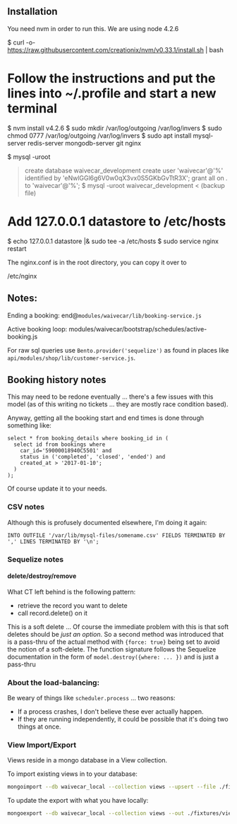 ## Installation

You need nvm in order to run this. We are using node 4.2.6

  $ curl -o- https://raw.githubusercontent.com/creationix/nvm/v0.33.1/install.sh | bash 
  # Follow the instructions and put the lines into ~/.profile and start a new terminal

  $ nvm install v4.2.6
  $ sudo mkdir /var/log/outgoing /var/log/invers
  $ sudo chmod 0777 /var/log/outgoing /var/log/invers
  $ sudo apt install mysql-server redis-server mongodb-server git nginx
   
  $ mysql -uroot
  > create database waivecar_development
  > create user 'waivecar'@'%' identified by 'eNwlGGl6g6V0w0qX3vx0S5GKbGvTtR3X';
  > grant all on *.* to 'waivecar'@'%';
  $ mysql -uroot waivecar_development < (backup file)

  # Add 127.0.0.1 datastore to /etc/hosts 
  $ echo 127.0.0.1 datastore |& sudo tee -a /etc/hosts
  $ sudo service nginx restart

The nginx.conf is in the root directory, you can copy it over to

  /etc/nginx


## Notes:

Ending a booking: end@`modules/waivecar/lib/booking-service.js`

Active booking loop: modules/waivecar/bootstrap/schedules/active-booking.js

For raw sql queries use `Bento.provider('sequelize')` as found in places like `api/modules/shop/lib/customer-service.js`.

## Booking history notes

This may need to be redone eventually ... there's a few issues with this model (as of this writing no tickets ... they are mostly race condition based).


Anyway, getting all the booking start and end times is done through something like:

    select * from booking_details where booking_id in (
      select id from bookings where 
        car_id='59000018940C5501' and 
        status in ('completed', 'closed', 'ended') and 
        created_at > '2017-01-10';
      )
    );

Of course update it to your needs.

### CSV notes

Although this is profusely documented elsewhere, I'm doing it again:


    INTO OUTFILE '/var/lib/mysql-files/somename.csv' FIELDS TERMINATED BY ',' LINES TERMINATED BY '\n';


### Sequelize notes

#### delete/destroy/remove

What CT left behind is the following pattern:

 * retrieve the record you want to delete
 * call record.delete() on it

This is a soft delete ... Of course the immediate problem with this is that soft deletes should be *just an option*. So a second method was introduced that
is a pass-thru of the actual method with `{force: true}` being set to avoid the notion of a soft-delete. The function signature follows the Sequelize 
documentation in the form of `model.destroy({where: ... })` and is just a pass-thru

### About the load-balancing:

Be weary of things like `scheduler.process` ... two reasons:

  * If a process crashes, I don't believe these ever actually happen.
  * If they are running independently, it could be possible that it's doing two things at once.

### View Import/Export

Views reside in a mongo database in a View collection.

To import existing views in to your database:

```sh
mongoimport --db waivecar_local --collection views --upsert --file ./fixtures/views.json
```

To update the export with what you have locally:

```sh
mongoexport --db waivecar_local --collection views --out ./fixtures/views.json
```
